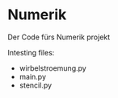 # Numerik
Der Code fürs Numerik projekt


Intesting files:
  - wirbelstroemung.py
  - main.py
  - stencil.py
